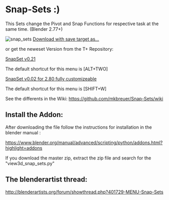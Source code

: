 # Snap-Sets :) 

This Sets change the Pivot and Snap Functions for respective task at the same time. (Blender 2.77+)

![snap_sets](https://lh6.googleusercontent.com/-rnv_sOTXEM8/V23i19OnBVI/AAAAAAAAI_E/Bzgm39z1CEMW8vqj5pqiTlXxqNX6xQ4mwCL0B/w162-h182-no/snap_sets.png)
[Download with save target as...](https://raw.githubusercontent.com/mkbreuer/Snap-Sets/master/view3d_snap_sets.py)

or get the neweset Version from the T+ Repository: 

[SnapSet v0.21](https://github.com/mkbreuer/ToolPlus/raw/master/2.79/Sets/zip/toolplus_snapset_v0.21.zip)

The default shortcut for this menu is [ALT+TWO]
 
[SnapSet v0.02 for 2.80  fully customizeable](https://github.com/mkbreuer/ToolPlus/raw/master/2.80/Sets/view3d_snapset_v002.zip)

The default shortcut for this menu is [SHIFT+W]

See the differents in the Wiki:
https://github.com/mkbreuer/Snap-Sets/wiki

## Install the Addon:

After downloading the file follow the instructions for installation in the blender manual :

https://www.blender.org/manual/advanced/scripting/python/addons.html?highlight=addons

If you download the master zip, extract the zip file and search for the "view3d_snap_sets.py"

## The blenderartist thread:

http://blenderartists.org/forum/showthread.php?401729-MENU-Snap-Sets
